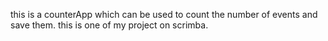 this is a counterApp which can be used to count the number of events and save them. this is one of my project on scrimba.
